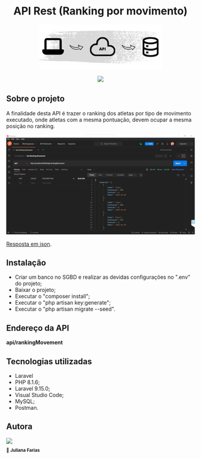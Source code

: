 <h1 align="center"> API Rest (Ranking por movimento) </h1>

<p align="center"><a href="https://github.com/juxfarias/competicao" target="_blank"><img src=".others/api_logo.jpg"></a></p>

<p align="center">
<img src="http://img.shields.io/static/v1?label=STATUS&message=em%20analise&color=GREEN&style=for-the-badge"/>
</p>

## Sobre o projeto

A finalidade desta API é trazer o ranking dos atletas por tipo de movimento executado, onde atletas com a mesma pontuação, devem ocupar a mesma posição no ranking.

<p align="center"><a href="https://laravel.com" target="_blank"><img src="https://github.com/juxfarias/competicao/blob/main/.others/api_chamada.jpg"></a></p>


[Resposta em json](https://raw.githubusercontent.com/juxfarias/competicao/main/.others/api_response.json).

## Instalação

- Criar um banco no SGBD e realizar as devidas configurações no ".env" do projeto;
- Baixar o projeto;
- Executar o "composer install";
- Executar o "php artisan key:generate";
- Executar o "php artisan migrate --seed".

## Endereço da API

**api/rankingMovement**

## Tecnologias utilizadas

- Laravel
- PHP 8.1.6;
- Laravel 9.15.0;
- Visual Studio Code;
- MySQL;
- Postman.

## Autora

<img src="https://avatars.githubusercontent.com/u/49696836?v=4" width=115><br><sub>:raising_hand: <b>Juliana Farias</b></sub>


